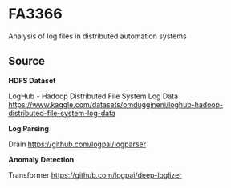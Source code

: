 # FA3366
 Analysis of log files in distributed automation systems

## Source

**HDFS Dataset**

LogHub - Hadoop Distributed File System Log Data
https://www.kaggle.com/datasets/omduggineni/loghub-hadoop-distributed-file-system-log-data


**Log Parsing**

Drain
https://github.com/logpai/logparser


**Anomaly Detection**

Transformer
https://github.com/logpai/deep-loglizer



